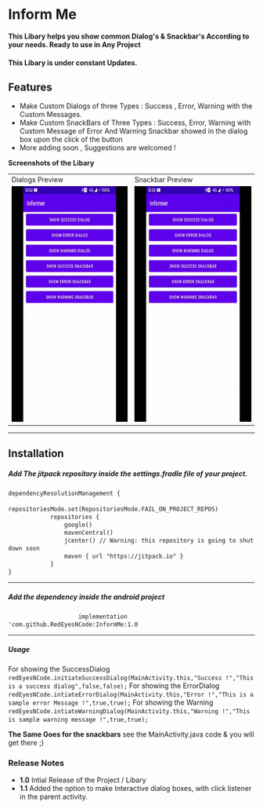 # Inform Me
**This Libary helps you show common Dialog's & Snackbar's According to your needs. Ready to use in Any Project**
#### This Libary is under constant Updates.

## Features
- Make Custom Dialogs of three Types : Success , Error, Warning with the Custom Messages.
-  Make Custom SnackBars of Three Types : Success, Error, Warning with Custom Message of Error And Warning Snackbar showed in the dialog box upon the click of the button
-  More adding soon , Suggestions are welcomed !

**Screenshots of the Libary**

<table>
  <tr>
    <td>Dialogs Preview</td>
     <td>Snackbar Preview</td>
   </tr>
  <tr>
    <td><img src="media/dialogs_informer.gif" width=270 height=480></td>
    <td><img src="media/snackbar_informer.gif" width=270 height=480></td>
  </tr>
 </table>

------------



## Installation

##### Add  The jitpack repository inside the settings.fradle file of your project.



    dependencyResolutionManagement {
                repositoriesMode.set(RepositoriesMode.FAIL_ON_PROJECT_REPOS)
                repositories {
                    google()
                    mavenCentral()
                    jcenter() // Warning: this repository is going to shut down soon
                    maven { url "https://jitpack.io" }
                }
    }

------------


#####  Add the dependency inside the android project
            	        implementation 'com.github.RedEyesNCode:InformMe:1.0

------------

##### Usage

For showing the SuccessDialog
``redEyesNCode.initiateSuccessDialog(MainActivity.this,"Success !","This is a success dialog",false,false);``
For showing the ErrorDialog
``redEyesNCode.intiateErrorDialog(MainActivity.this,"Error !","This is a sample error Message !",true,true);``
For showing the Warning
``redEyesNCode.intiateWarningDialog(MainActivity.this,"Warning !","This is sample warning message !",true,true);``

**The Same Goes for the snackbars** see the MainActivity.java code & you will get there ;)

### Release Notes
- **1.0** Intial Release of the Project / Libary
- **1.1** Added the option to make Interactive dialog boxes, with click listener in the parent activity.


